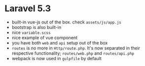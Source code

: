 # Laravel 5.3
- built-in vue-js out of the box. check `assets/js/app.js`
- bootstrap is also built-in
- nice `variable.scss`
- nice example of vue component
- you have both `web` and `api` setup out of the box
- `routes` is no more in `Http/route.php`. It's now separated in their respective functionality; `routes/web.php` and `routes/api.php`
- webpack is now used in `gulpfile` by default
